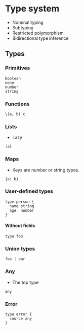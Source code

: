# Type system

- Nominal typing
- Subtyping
- Restricted polymorphism
- Bidirectional type inference

## Types

### Primitives

```
boolean
none
number
string
```

### Functions

```
\(a, b) c
```

### Lists

- Lazy

```
[a]
```

### Maps

- Keys are number or string types.

```
{a: b}
```

### User-defined types

```
type person {
  name string
  age  number
}
```

#### Without fields

```
type foo
```

### Union types

```
foo | bar
```

### Any

- The top type

```
any
```

### Error

```
type error {
  source any
}
```
